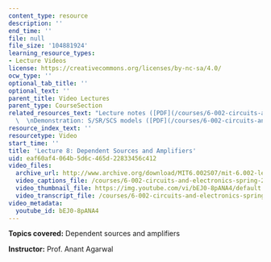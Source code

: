```yaml
---
content_type: resource
description: ''
end_time: ''
file: null
file_size: '104881924'
learning_resource_types:
- Lecture Videos
license: https://creativecommons.org/licenses/by-nc-sa/4.0/
ocw_type: ''
optional_tab_title: ''
optional_text: ''
parent_title: Video Lectures
parent_type: CourseSection
related_resources_text: "Lecture notes ([PDF](/courses/6-002-circuits-and-electronics-spring-2007/resources/6002_l8))\
  \  \nDemonstration: S/SR/SCS models ([PDF](/courses/6-002-circuits-and-electronics-spring-2007/resources/demo_06))"
resource_index_text: ''
resourcetype: Video
start_time: ''
title: 'Lecture 8: Dependent Sources and Amplifiers'
uid: eaf60af4-064b-5d6c-465d-22833456c412
video_files:
  archive_url: http://www.archive.org/download/MIT6.002S07/mit-6.002-lec8-30sep2003-220k.mp4
  video_captions_file: /courses/6-002-circuits-and-electronics-spring-2007/fbd3eac57c7e54f19156f8721b803522_bEJ0-8pANA4.vtt
  video_thumbnail_file: https://img.youtube.com/vi/bEJ0-8pANA4/default.jpg
  video_transcript_file: /courses/6-002-circuits-and-electronics-spring-2007/b5a0a33274a7363b0d232c313010f60d_bEJ0-8pANA4.pdf
video_metadata:
  youtube_id: bEJ0-8pANA4
---
```


**Topics covered:** Dependent sources and amplifiers

**Instructor:** Prof. Anant Agarwal

